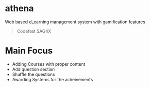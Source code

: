 # athena
Web based eLearning management system with gamification features

> Codefest 
> SAG4X

# Main Focus
- Adding Courses with proper content
- Add question section
- Shuffle the questions
- Awarding Systems for the acheivements
